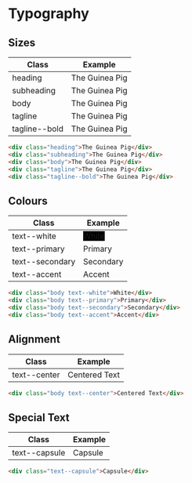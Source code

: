 # Typography

## Sizes

| Class         | Example                                         |
| ------------- | ----------------------------------------------- |
| heading       | <div class="heading">The Guinea Pig</div>       |
| subheading    | <div class="subheading">The Guinea Pig</div>    |
| body          | <div class="body">The Guinea Pig</div>          |
| tagline       | <div class="tagline">The Guinea Pig</div>       |
| tagline--bold | <div class="tagline--bold">The Guinea Pig</div> |

```md
<div class="heading">The Guinea Pig</div>
<div class="subheading">The Guinea Pig</div>
<div class="body">The Guinea Pig</div>
<div class="tagline">The Guinea Pig</div>
<div class="tagline--bold">The Guinea Pig</div>
```

## Colours

| Class           | Example                                      |
| --------------- | -------------------------------------------- |
| text--white     | <div class="text--white inline">White</div>  |
| text--primary   | <div class="text--primary">Primary</div>     |
| text--secondary | <div class="text--secondary">Secondary</div> |
| text--accent    | <div class="text--accent">Accent</div>       |

```md
<div class="body text--white">White</div>
<div class="body text--primary">Primary</div>
<div class="body text--secondary">Secondary</div>
<div class="body text--accent">Accent</div>
```

## Alignment

| Class        | Example                                       |
| ------------ | --------------------------------------------- |
| text--center | <div class="text--center">Centered Text</div> |

```md
<div class="body text--center">Centered Text</div>
```

## Special Text

| Class         | Example                                         |
| ------------- | ----------------------------------------------- |
| text--capsule | <div class="text--capsule inline">Capsule</div> |

```md
<div class="text--capsule">Capsule</div>
```

<style lang="scss" scoped>
@import "../src/common/styles/global.scss";
.text--white {
    background-color: black;
}
.inline {
    display: inline;
}
</style>
